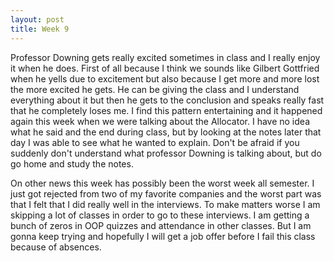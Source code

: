 ```yaml
---
layout: post
title: Week 9
---
```

  Professor Downing gets really excited sometimes in class and I really enjoy it when he does. First of all because I think we sounds like Gilbert Gottfried when he yells due to excitement but also because I get more and more lost the more excited he gets. He can be giving the class and I understand everything about it but then he gets to the conclusion and speaks really fast that he completely loses me. I find this pattern entertaining and it happened again this week when we were talking about the Allocator. I have no idea what he said and the end during class, but by looking at the notes later that day I was able to see what he wanted to explain. Don't be afraid if you suddenly don't understand what professor Downing is talking about, but do go home and study the notes.
  
  On other news this week has possibly been the worst week all semester. I just got rejected from two of my favorite companies and the worst part was that I felt that I did really well in the interviews. To make matters worse I am skipping a lot of classes in order to go to these interviews. I am getting a bunch of zeros in OOP quizzes and attendance in other classes. But I am gonna keep trying and hopefully I will get a job offer before I fail this class because of absences.
